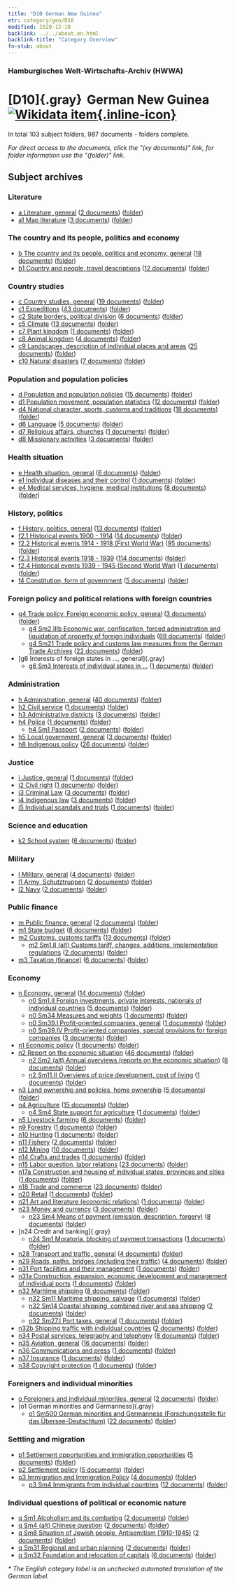 ```yaml
---
title: "D10 German New Guinea"
etr: category/geo/D10
modified: 2020-12-18
backlink: ../../about.en.html
backlink-title: "Category Overview"
fn-stub: about
---
```


### Hamburgisches Welt-Wirtschafts-Archiv (HWWA)
# [D10]{.gray}&#8201; German New Guinea&#160; [![Wikidata item](/images/Wikidata-logo.svg){.inline-icon}](http://www.wikidata.org/entity/Q165008)





In total 103 subject folders, 987 documents - folders complete.

_For direct access to the documents, click the "(xy documents)" link, for folder information use the "(folder)" link._

## Subject archives



### Literature

- [a Literature, general](../../../subject/about.en.html#a) (<a href="https://dfg-viewer.de/show/?tx_dlf[id]=https://pm20.zbw.eu/mets/sh/1416xx/141601/1423xx/142393/public.mets.en.xml" target="_blank">2 documents</a>) ([folder](http://purl.org/pressemappe20/folder/sh/141601,142393))
- [a1 Map literature](../../../subject/about.en.html#a1) (<a href="https://dfg-viewer.de/show/?tx_dlf[id]=https://pm20.zbw.eu/mets/sh/1416xx/141601/1441xx/144193/public.mets.en.xml" target="_blank">3 documents</a>) ([folder](http://purl.org/pressemappe20/folder/sh/141601,144193))

### The country and its people, politics and economy

- [b The country and its people, politics and economy, general](../../../subject/about.en.html#b) (<a href="https://dfg-viewer.de/show/?tx_dlf[id]=https://pm20.zbw.eu/mets/sh/1416xx/141601/1441xx/144196/public.mets.en.xml" target="_blank">18 documents</a>) ([folder](http://purl.org/pressemappe20/folder/sh/141601,144196))
- [b1 Country and people, travel descriptions](../../../subject/about.en.html#b1) (<a href="https://dfg-viewer.de/show/?tx_dlf[id]=https://pm20.zbw.eu/mets/sh/1416xx/141601/1441xx/144197/public.mets.en.xml" target="_blank">12 documents</a>) ([folder](http://purl.org/pressemappe20/folder/sh/141601,144197))

### Country studies

- [c Country studies, general](../../../subject/about.en.html#c) (<a href="https://dfg-viewer.de/show/?tx_dlf[id]=https://pm20.zbw.eu/mets/sh/1416xx/141601/1441xx/144199/public.mets.en.xml" target="_blank">19 documents</a>) ([folder](http://purl.org/pressemappe20/folder/sh/141601,144199))
- [c1 Expeditions](../../../subject/about.en.html#c1) (<a href="https://dfg-viewer.de/show/?tx_dlf[id]=https://pm20.zbw.eu/mets/sh/1416xx/141601/1442xx/144200/public.mets.en.xml" target="_blank">43 documents</a>) ([folder](http://purl.org/pressemappe20/folder/sh/141601,144200))
- [c2 State borders, political division](../../../subject/about.en.html#c2) (<a href="https://dfg-viewer.de/show/?tx_dlf[id]=https://pm20.zbw.eu/mets/sh/1416xx/141601/1442xx/144202/public.mets.en.xml" target="_blank">6 documents</a>) ([folder](http://purl.org/pressemappe20/folder/sh/141601,144202))
- [c5 Climate](../../../subject/about.en.html#c5) (<a href="https://dfg-viewer.de/show/?tx_dlf[id]=https://pm20.zbw.eu/mets/sh/1416xx/141601/1442xx/144209/public.mets.en.xml" target="_blank">13 documents</a>) ([folder](http://purl.org/pressemappe20/folder/sh/141601,144209))
- [c7 Plant kingdom](../../../subject/about.en.html#c7) (<a href="https://dfg-viewer.de/show/?tx_dlf[id]=https://pm20.zbw.eu/mets/sh/1416xx/141601/1442xx/144211/public.mets.en.xml" target="_blank">1 documents</a>) ([folder](http://purl.org/pressemappe20/folder/sh/141601,144211))
- [c8 Animal kingdom](../../../subject/about.en.html#c8) (<a href="https://dfg-viewer.de/show/?tx_dlf[id]=https://pm20.zbw.eu/mets/sh/1416xx/141601/1442xx/144212/public.mets.en.xml" target="_blank">4 documents</a>) ([folder](http://purl.org/pressemappe20/folder/sh/141601,144212))
- [c9 Landscapes, description of individual places and areas](../../../subject/about.en.html#c9) (<a href="https://dfg-viewer.de/show/?tx_dlf[id]=https://pm20.zbw.eu/mets/sh/1416xx/141601/1442xx/144214/public.mets.en.xml" target="_blank">25 documents</a>) ([folder](http://purl.org/pressemappe20/folder/sh/141601,144214))
- [c10 Natural disasters](../../../subject/about.en.html#c10) (<a href="https://dfg-viewer.de/show/?tx_dlf[id]=https://pm20.zbw.eu/mets/sh/1416xx/141601/1442xx/144215/public.mets.en.xml" target="_blank">7 documents</a>) ([folder](http://purl.org/pressemappe20/folder/sh/141601,144215))

### Population and population policies

- [d Population and population policies](../../../subject/about.en.html#d) (<a href="https://dfg-viewer.de/show/?tx_dlf[id]=https://pm20.zbw.eu/mets/sh/1416xx/141601/1442xx/144221/public.mets.en.xml" target="_blank">15 documents</a>) ([folder](http://purl.org/pressemappe20/folder/sh/141601,144221))
- [d1 Population movement, population statistics](../../../subject/about.en.html#d1) (<a href="https://dfg-viewer.de/show/?tx_dlf[id]=https://pm20.zbw.eu/mets/sh/1416xx/141601/1442xx/144222/public.mets.en.xml" target="_blank">12 documents</a>) ([folder](http://purl.org/pressemappe20/folder/sh/141601,144222))
- [d4 National character, sports, customs and traditions](../../../subject/about.en.html#d4) (<a href="https://dfg-viewer.de/show/?tx_dlf[id]=https://pm20.zbw.eu/mets/sh/1416xx/141601/1442xx/144228/public.mets.en.xml" target="_blank">18 documents</a>) ([folder](http://purl.org/pressemappe20/folder/sh/141601,144228))
- [d6 Language](../../../subject/about.en.html#d6) (<a href="https://dfg-viewer.de/show/?tx_dlf[id]=https://pm20.zbw.eu/mets/sh/1416xx/141601/1442xx/144239/public.mets.en.xml" target="_blank">5 documents</a>) ([folder](http://purl.org/pressemappe20/folder/sh/141601,144239))
- [d7 Religious affairs, churches](../../../subject/about.en.html#d7) (<a href="https://dfg-viewer.de/show/?tx_dlf[id]=https://pm20.zbw.eu/mets/sh/1416xx/141601/1442xx/144241/public.mets.en.xml" target="_blank">1 documents</a>) ([folder](http://purl.org/pressemappe20/folder/sh/141601,144241))
- [d8 Missionary activities](../../../subject/about.en.html#d8) (<a href="https://dfg-viewer.de/show/?tx_dlf[id]=https://pm20.zbw.eu/mets/sh/1416xx/141601/1442xx/144253/public.mets.en.xml" target="_blank">3 documents</a>) ([folder](http://purl.org/pressemappe20/folder/sh/141601,144253))

### Health situation

- [e Health situation, general](../../../subject/about.en.html#e) (<a href="https://dfg-viewer.de/show/?tx_dlf[id]=https://pm20.zbw.eu/mets/sh/1416xx/141601/1442xx/144264/public.mets.en.xml" target="_blank">6 documents</a>) ([folder](http://purl.org/pressemappe20/folder/sh/141601,144264))
- [e1 Individual diseases and their control](../../../subject/about.en.html#e1) (<a href="https://dfg-viewer.de/show/?tx_dlf[id]=https://pm20.zbw.eu/mets/sh/1416xx/141601/1442xx/144265/public.mets.en.xml" target="_blank">1 documents</a>) ([folder](http://purl.org/pressemappe20/folder/sh/141601,144265))
- [e4 Medical services, hygiene, medical institutions](../../../subject/about.en.html#e4) (<a href="https://dfg-viewer.de/show/?tx_dlf[id]=https://pm20.zbw.eu/mets/sh/1416xx/141601/1442xx/144266/public.mets.en.xml" target="_blank">8 documents</a>) ([folder](http://purl.org/pressemappe20/folder/sh/141601,144266))

### History, politics

- [f History, politics, general](../../../subject/about.en.html#f) (<a href="https://dfg-viewer.de/show/?tx_dlf[id]=https://pm20.zbw.eu/mets/sh/1416xx/141601/1442xx/144282/public.mets.en.xml" target="_blank">13 documents</a>) ([folder](http://purl.org/pressemappe20/folder/sh/141601,144282))
- [f2.1 Historical events 1900 - 1914](../../../subject/about.en.html#f2.1) (<a href="https://dfg-viewer.de/show/?tx_dlf[id]=https://pm20.zbw.eu/mets/sh/1416xx/141601/1813xx/181392/public.mets.en.xml" target="_blank">14 documents</a>) ([folder](http://purl.org/pressemappe20/folder/sh/141601,181392))
- [f2.2 Historical events 1914 - 1918 (First World War)](../../../subject/about.en.html#f2.2) (<a href="https://dfg-viewer.de/show/?tx_dlf[id]=https://pm20.zbw.eu/mets/sh/1416xx/141601/1813xx/181360/public.mets.en.xml" target="_blank">95 documents</a>) ([folder](http://purl.org/pressemappe20/folder/sh/141601,181360))
- [f2.3 Historical events 1918 - 1939](../../../subject/about.en.html#f2.3) (<a href="https://dfg-viewer.de/show/?tx_dlf[id]=https://pm20.zbw.eu/mets/sh/1416xx/141601/1813xx/181391/public.mets.en.xml" target="_blank">114 documents</a>) ([folder](http://purl.org/pressemappe20/folder/sh/141601,181391))
- [f2.4 Historical events 1939 - 1945 (Second World War)](../../../subject/about.en.html#f2.4) (<a href="https://dfg-viewer.de/show/?tx_dlf[id]=https://pm20.zbw.eu/mets/sh/1416xx/141601/1813xx/181361/public.mets.en.xml" target="_blank">1 documents</a>) ([folder](http://purl.org/pressemappe20/folder/sh/141601,181361))
- [f4 Constitution, form of government](../../../subject/about.en.html#f4) (<a href="https://dfg-viewer.de/show/?tx_dlf[id]=https://pm20.zbw.eu/mets/sh/1416xx/141601/1443xx/144355/public.mets.en.xml" target="_blank">5 documents</a>) ([folder](http://purl.org/pressemappe20/folder/sh/141601,144355))

### Foreign policy and political relations with foreign countries

- [g4 Trade policy, Foreign economic policy, general](../../../subject/about.en.html#g4) (<a href="https://dfg-viewer.de/show/?tx_dlf[id]=https://pm20.zbw.eu/mets/sh/1416xx/141601/1444xx/144470/public.mets.en.xml" target="_blank">3 documents</a>) ([folder](http://purl.org/pressemappe20/folder/sh/141601,144470))
  - [g4 Sm2.IIIb Economic war, confiscation, forced administration and liquidation of property of foreign individuals](../../../subject/about.en.html#g4_Sm2.IIIb) (<a href="https://dfg-viewer.de/show/?tx_dlf[id]=https://pm20.zbw.eu/mets/sh/1416xx/141601/1444xx/144477/public.mets.en.xml" target="_blank">69 documents</a>) ([folder](http://purl.org/pressemappe20/folder/sh/141601,144477))
  - [g4 Sm21 Trade policy and customs law measures from the German Trade Archives](../../../subject/about.en.html#g4_Sm21) (<a href="https://dfg-viewer.de/show/?tx_dlf[id]=https://pm20.zbw.eu/mets/sh/1416xx/141601/1444xx/144492/public.mets.en.xml" target="_blank">22 documents</a>) ([folder](http://purl.org/pressemappe20/folder/sh/141601,144492))
- [g6 Interests of foreign states in ..., general]{.gray}
  - [g6 Sm3 Interests of individual states in ...](../../../subject/about.en.html#g6_Sm3) (<a href="https://dfg-viewer.de/show/?tx_dlf[id]=https://pm20.zbw.eu/mets/sh/1416xx/141601/1445xx/144568/public.mets.en.xml" target="_blank">1 documents</a>) ([folder](http://purl.org/pressemappe20/folder/sh/141601,144568))

### Administration

- [h Administration, general](../../../subject/about.en.html#h) (<a href="https://dfg-viewer.de/show/?tx_dlf[id]=https://pm20.zbw.eu/mets/sh/1416xx/141601/1446xx/144659/public.mets.en.xml" target="_blank">40 documents</a>) ([folder](http://purl.org/pressemappe20/folder/sh/141601,144659))
- [h2 Civil service](../../../subject/about.en.html#h2) (<a href="https://dfg-viewer.de/show/?tx_dlf[id]=https://pm20.zbw.eu/mets/sh/1416xx/141601/1446xx/144661/public.mets.en.xml" target="_blank">1 documents</a>) ([folder](http://purl.org/pressemappe20/folder/sh/141601,144661))
- [h3 Administrative districts](../../../subject/about.en.html#h3) (<a href="https://dfg-viewer.de/show/?tx_dlf[id]=https://pm20.zbw.eu/mets/sh/1416xx/141601/1446xx/144665/public.mets.en.xml" target="_blank">3 documents</a>) ([folder](http://purl.org/pressemappe20/folder/sh/141601,144665))
- [h4 Police](../../../subject/about.en.html#h4) (<a href="https://dfg-viewer.de/show/?tx_dlf[id]=https://pm20.zbw.eu/mets/sh/1416xx/141601/1446xx/144666/public.mets.en.xml" target="_blank">1 documents</a>) ([folder](http://purl.org/pressemappe20/folder/sh/141601,144666))
  - [h4 Sm1 Passport](../../../subject/about.en.html#h4_Sm1) (<a href="https://dfg-viewer.de/show/?tx_dlf[id]=https://pm20.zbw.eu/mets/sh/1416xx/141601/1633xx/163348/public.mets.en.xml" target="_blank">2 documents</a>) ([folder](http://purl.org/pressemappe20/folder/sh/141601,163348))
- [h5 Local government, general](../../../subject/about.en.html#h5) (<a href="https://dfg-viewer.de/show/?tx_dlf[id]=https://pm20.zbw.eu/mets/sh/1416xx/141601/1446xx/144673/public.mets.en.xml" target="_blank">3 documents</a>) ([folder](http://purl.org/pressemappe20/folder/sh/141601,144673))
- [h8 Indigenous policy](../../../subject/about.en.html#h8) (<a href="https://dfg-viewer.de/show/?tx_dlf[id]=https://pm20.zbw.eu/mets/sh/1416xx/141601/1446xx/144692/public.mets.en.xml" target="_blank">26 documents</a>) ([folder](http://purl.org/pressemappe20/folder/sh/141601,144692))

### Justice

- [i Justice, general](../../../subject/about.en.html#i) (<a href="https://dfg-viewer.de/show/?tx_dlf[id]=https://pm20.zbw.eu/mets/sh/1416xx/141601/1446xx/144694/public.mets.en.xml" target="_blank">1 documents</a>) ([folder](http://purl.org/pressemappe20/folder/sh/141601,144694))
- [i2 Civil right](../../../subject/about.en.html#i2) (<a href="https://dfg-viewer.de/show/?tx_dlf[id]=https://pm20.zbw.eu/mets/sh/1416xx/141601/1447xx/144701/public.mets.en.xml" target="_blank">1 documents</a>) ([folder](http://purl.org/pressemappe20/folder/sh/141601,144701))
- [i3 Criminal Law](../../../subject/about.en.html#i3) (<a href="https://dfg-viewer.de/show/?tx_dlf[id]=https://pm20.zbw.eu/mets/sh/1416xx/141601/1447xx/144705/public.mets.en.xml" target="_blank">3 documents</a>) ([folder](http://purl.org/pressemappe20/folder/sh/141601,144705))
- [i4 Indigenous law](../../../subject/about.en.html#i4) (<a href="https://dfg-viewer.de/show/?tx_dlf[id]=https://pm20.zbw.eu/mets/sh/1416xx/141601/1447xx/144709/public.mets.en.xml" target="_blank">3 documents</a>) ([folder](http://purl.org/pressemappe20/folder/sh/141601,144709))
- [i5 Individual scandals and trials](../../../subject/about.en.html#i5) (<a href="https://dfg-viewer.de/show/?tx_dlf[id]=https://pm20.zbw.eu/mets/sh/1416xx/141601/1447xx/144710/public.mets.en.xml" target="_blank">1 documents</a>) ([folder](http://purl.org/pressemappe20/folder/sh/141601,144710))

### Science and education

- [k2 School system](../../../subject/about.en.html#k2) (<a href="https://dfg-viewer.de/show/?tx_dlf[id]=https://pm20.zbw.eu/mets/sh/1416xx/141601/1447xx/144739/public.mets.en.xml" target="_blank">6 documents</a>) ([folder](http://purl.org/pressemappe20/folder/sh/141601,144739))

### Military

- [l Military, general](../../../subject/about.en.html#l) (<a href="https://dfg-viewer.de/show/?tx_dlf[id]=https://pm20.zbw.eu/mets/sh/1416xx/141601/1447xx/144762/public.mets.en.xml" target="_blank">4 documents</a>) ([folder](http://purl.org/pressemappe20/folder/sh/141601,144762))
- [l1 Army, Schutztruppen](../../../subject/about.en.html#l1) (<a href="https://dfg-viewer.de/show/?tx_dlf[id]=https://pm20.zbw.eu/mets/sh/1416xx/141601/1447xx/144763/public.mets.en.xml" target="_blank">2 documents</a>) ([folder](http://purl.org/pressemappe20/folder/sh/141601,144763))
- [l2 Navy](../../../subject/about.en.html#l2) (<a href="https://dfg-viewer.de/show/?tx_dlf[id]=https://pm20.zbw.eu/mets/sh/1416xx/141601/1447xx/144768/public.mets.en.xml" target="_blank">2 documents</a>) ([folder](http://purl.org/pressemappe20/folder/sh/141601,144768))

### Public finance

- [m Public finance, general](../../../subject/about.en.html#m) (<a href="https://dfg-viewer.de/show/?tx_dlf[id]=https://pm20.zbw.eu/mets/sh/1416xx/141601/1448xx/144809/public.mets.en.xml" target="_blank">2 documents</a>) ([folder](http://purl.org/pressemappe20/folder/sh/141601,144809))
- [m1 State budget](../../../subject/about.en.html#m1) (<a href="https://dfg-viewer.de/show/?tx_dlf[id]=https://pm20.zbw.eu/mets/sh/1416xx/141601/1448xx/144810/public.mets.en.xml" target="_blank">8 documents</a>) ([folder](http://purl.org/pressemappe20/folder/sh/141601,144810))
- [m2 Customs, customs tariffs](../../../subject/about.en.html#m2) (<a href="https://dfg-viewer.de/show/?tx_dlf[id]=https://pm20.zbw.eu/mets/sh/1416xx/141601/1448xx/144850/public.mets.en.xml" target="_blank">13 documents</a>) ([folder](http://purl.org/pressemappe20/folder/sh/141601,144850))
  - [m2 Sm1.II (alt) Customs tariff, changes, additions, implementation regulations](../../../subject/about.en.html#m2_Sm1.II_(alt)) (<a href="https://dfg-viewer.de/show/?tx_dlf[id]=https://pm20.zbw.eu/mets/sh/1416xx/141601/1448xx/144852/public.mets.en.xml" target="_blank">2 documents</a>) ([folder](http://purl.org/pressemappe20/folder/sh/141601,144852))
- [m3 Taxation (finance)](../../../subject/about.en.html#m3) (<a href="https://dfg-viewer.de/show/?tx_dlf[id]=https://pm20.zbw.eu/mets/sh/1416xx/141601/1448xx/144868/public.mets.en.xml" target="_blank">6 documents</a>) ([folder](http://purl.org/pressemappe20/folder/sh/141601,144868))

### Economy

- [n Economy, general](../../../subject/about.en.html#n) (<a href="https://dfg-viewer.de/show/?tx_dlf[id]=https://pm20.zbw.eu/mets/sh/1416xx/141601/1449xx/144930/public.mets.en.xml" target="_blank">14 documents</a>) ([folder](http://purl.org/pressemappe20/folder/sh/141601,144930))
  - [n0 Sm1.II Foreign investments, private interests, nationals of individual countries](../../../subject/about.en.html#n0_Sm1.II) (<a href="https://dfg-viewer.de/show/?tx_dlf[id]=https://pm20.zbw.eu/mets/sh/1416xx/141601/1457xx/145775/public.mets.en.xml" target="_blank">5 documents</a>) ([folder](http://purl.org/pressemappe20/folder/sh/141601,145775))
  - [n0 Sm34 Measures and weights](../../../subject/about.en.html#n0_Sm34) (<a href="https://dfg-viewer.de/show/?tx_dlf[id]=https://pm20.zbw.eu/mets/sh/1416xx/141601/1458xx/145830/public.mets.en.xml" target="_blank">1 documents</a>) ([folder](http://purl.org/pressemappe20/folder/sh/141601,145830))
  - [n0 Sm39.I Profit-oriented companies, general](../../../subject/about.en.html#n0_Sm39.I) (<a href="https://dfg-viewer.de/show/?tx_dlf[id]=https://pm20.zbw.eu/mets/sh/1416xx/141601/1458xx/145840/public.mets.en.xml" target="_blank">1 documents</a>) ([folder](http://purl.org/pressemappe20/folder/sh/141601,145840))
  - [n0 Sm39.IV Profit-oriented companies, special provisions for foreign companies](../../../subject/about.en.html#n0_Sm39.IV) (<a href="https://dfg-viewer.de/show/?tx_dlf[id]=https://pm20.zbw.eu/mets/sh/1416xx/141601/1458xx/145844/public.mets.en.xml" target="_blank">3 documents</a>) ([folder](http://purl.org/pressemappe20/folder/sh/141601,145844))
- [n1 Economic policy](../../../subject/about.en.html#n1) (<a href="https://dfg-viewer.de/show/?tx_dlf[id]=https://pm20.zbw.eu/mets/sh/1416xx/141601/1449xx/144931/public.mets.en.xml" target="_blank">1 documents</a>) ([folder](http://purl.org/pressemappe20/folder/sh/141601,144931))
- [n2 Report on the economic situation](../../../subject/about.en.html#n2) (<a href="https://dfg-viewer.de/show/?tx_dlf[id]=https://pm20.zbw.eu/mets/sh/1416xx/141601/1449xx/144972/public.mets.en.xml" target="_blank">46 documents</a>) ([folder](http://purl.org/pressemappe20/folder/sh/141601,144972))
  - [n2 Sm2 (alt) Annual overviews (reports on the economic situation)](../../../subject/about.en.html#n2_Sm2_(alt)) (<a href="https://dfg-viewer.de/show/?tx_dlf[id]=https://pm20.zbw.eu/mets/sh/1416xx/141601/1449xx/144974/public.mets.en.xml" target="_blank">8 documents</a>) ([folder](http://purl.org/pressemappe20/folder/sh/141601,144974))
  - [n2 Sm11.II Overviews of price development, cost of living](../../../subject/about.en.html#n2_Sm11.II) (<a href="https://dfg-viewer.de/show/?tx_dlf[id]=https://pm20.zbw.eu/mets/sh/1416xx/141601/1450xx/145003/public.mets.en.xml" target="_blank">1 documents</a>) ([folder](http://purl.org/pressemappe20/folder/sh/141601,145003))
- [n3 Land ownership and policies, home ownership](../../../subject/about.en.html#n3) (<a href="https://dfg-viewer.de/show/?tx_dlf[id]=https://pm20.zbw.eu/mets/sh/1416xx/141601/1450xx/145027/public.mets.en.xml" target="_blank">5 documents</a>) ([folder](http://purl.org/pressemappe20/folder/sh/141601,145027))
- [n4 Agriculture](../../../subject/about.en.html#n4) (<a href="https://dfg-viewer.de/show/?tx_dlf[id]=https://pm20.zbw.eu/mets/sh/1416xx/141601/1450xx/145048/public.mets.en.xml" target="_blank">15 documents</a>) ([folder](http://purl.org/pressemappe20/folder/sh/141601,145048))
  - [n4 Sm4 State support for agriculture](../../../subject/about.en.html#n4_Sm4) (<a href="https://dfg-viewer.de/show/?tx_dlf[id]=https://pm20.zbw.eu/mets/sh/1416xx/141601/1450xx/145052/public.mets.en.xml" target="_blank">1 documents</a>) ([folder](http://purl.org/pressemappe20/folder/sh/141601,145052))
- [n5 Livestock farming](../../../subject/about.en.html#n5) (<a href="https://dfg-viewer.de/show/?tx_dlf[id]=https://pm20.zbw.eu/mets/sh/1416xx/141601/1450xx/145069/public.mets.en.xml" target="_blank">6 documents</a>) ([folder](http://purl.org/pressemappe20/folder/sh/141601,145069))
- [n9 Forestry](../../../subject/about.en.html#n9) (<a href="https://dfg-viewer.de/show/?tx_dlf[id]=https://pm20.zbw.eu/mets/sh/1416xx/141601/1450xx/145074/public.mets.en.xml" target="_blank">1 documents</a>) ([folder](http://purl.org/pressemappe20/folder/sh/141601,145074))
- [n10 Hunting](../../../subject/about.en.html#n10) (<a href="https://dfg-viewer.de/show/?tx_dlf[id]=https://pm20.zbw.eu/mets/sh/1416xx/141601/1450xx/145075/public.mets.en.xml" target="_blank">1 documents</a>) ([folder](http://purl.org/pressemappe20/folder/sh/141601,145075))
- [n11 Fishery](../../../subject/about.en.html#n11) (<a href="https://dfg-viewer.de/show/?tx_dlf[id]=https://pm20.zbw.eu/mets/sh/1416xx/141601/1450xx/145076/public.mets.en.xml" target="_blank">2 documents</a>) ([folder](http://purl.org/pressemappe20/folder/sh/141601,145076))
- [n12 Mining](../../../subject/about.en.html#n12) (<a href="https://dfg-viewer.de/show/?tx_dlf[id]=https://pm20.zbw.eu/mets/sh/1416xx/141601/1450xx/145083/public.mets.en.xml" target="_blank">10 documents</a>) ([folder](http://purl.org/pressemappe20/folder/sh/141601,145083))
- [n14 Crafts and trades](../../../subject/about.en.html#n14) (<a href="https://dfg-viewer.de/show/?tx_dlf[id]=https://pm20.zbw.eu/mets/sh/1416xx/141601/1451xx/145135/public.mets.en.xml" target="_blank">1 documents</a>) ([folder](http://purl.org/pressemappe20/folder/sh/141601,145135))
- [n15 Labor question, labor relations](../../../subject/about.en.html#n15) (<a href="https://dfg-viewer.de/show/?tx_dlf[id]=https://pm20.zbw.eu/mets/sh/1416xx/141601/1451xx/145155/public.mets.en.xml" target="_blank">23 documents</a>) ([folder](http://purl.org/pressemappe20/folder/sh/141601,145155))
- [n17a Construction and housing of individual states, provinces and cities](../../../subject/about.en.html#n17a) (<a href="https://dfg-viewer.de/show/?tx_dlf[id]=https://pm20.zbw.eu/mets/sh/1416xx/141601/1452xx/145261/public.mets.en.xml" target="_blank">1 documents</a>) ([folder](http://purl.org/pressemappe20/folder/sh/141601,145261))
- [n18 Trade and commerce](../../../subject/about.en.html#n18) (<a href="https://dfg-viewer.de/show/?tx_dlf[id]=https://pm20.zbw.eu/mets/sh/1416xx/141601/1452xx/145262/public.mets.en.xml" target="_blank">23 documents</a>) ([folder](http://purl.org/pressemappe20/folder/sh/141601,145262))
- [n20 Retail](../../../subject/about.en.html#n20) (<a href="https://dfg-viewer.de/show/?tx_dlf[id]=https://pm20.zbw.eu/mets/sh/1416xx/141601/1452xx/145290/public.mets.en.xml" target="_blank">1 documents</a>) ([folder](http://purl.org/pressemappe20/folder/sh/141601,145290))
- [n21 Art and literature (economic relations)](../../../subject/about.en.html#n21) (<a href="https://dfg-viewer.de/show/?tx_dlf[id]=https://pm20.zbw.eu/mets/sh/1416xx/141601/1452xx/145296/public.mets.en.xml" target="_blank">1 documents</a>) ([folder](http://purl.org/pressemappe20/folder/sh/141601,145296))
- [n23 Money and currency](../../../subject/about.en.html#n23) (<a href="https://dfg-viewer.de/show/?tx_dlf[id]=https://pm20.zbw.eu/mets/sh/1416xx/141601/1453xx/145305/public.mets.en.xml" target="_blank">3 documents</a>) ([folder](http://purl.org/pressemappe20/folder/sh/141601,145305))
  - [n23 Sm4 Means of payment (emission, description, forgery)](../../../subject/about.en.html#n23_Sm4) (<a href="https://dfg-viewer.de/show/?tx_dlf[id]=https://pm20.zbw.eu/mets/sh/1416xx/141601/1453xx/145315/public.mets.en.xml" target="_blank">8 documents</a>) ([folder](http://purl.org/pressemappe20/folder/sh/141601,145315))
- [n24 Credit and banking]{.gray}
  - [n24 Sm1 Moratoria, blocking of payment transactions](../../../subject/about.en.html#n24_Sm1) (<a href="https://dfg-viewer.de/show/?tx_dlf[id]=https://pm20.zbw.eu/mets/sh/1416xx/141601/1453xx/145340/public.mets.en.xml" target="_blank">1 documents</a>) ([folder](http://purl.org/pressemappe20/folder/sh/141601,145340))
- [n28 Transport and traffic, general](../../../subject/about.en.html#n28) (<a href="https://dfg-viewer.de/show/?tx_dlf[id]=https://pm20.zbw.eu/mets/sh/1416xx/141601/1455xx/145509/public.mets.en.xml" target="_blank">4 documents</a>) ([folder](http://purl.org/pressemappe20/folder/sh/141601,145509))
- [n29 Roads, paths, bridges (including their traffic)](../../../subject/about.en.html#n29) (<a href="https://dfg-viewer.de/show/?tx_dlf[id]=https://pm20.zbw.eu/mets/sh/1416xx/141601/1455xx/145524/public.mets.en.xml" target="_blank">4 documents</a>) ([folder](http://purl.org/pressemappe20/folder/sh/141601,145524))
- [n31 Port facilities and their management](../../../subject/about.en.html#n31) (<a href="https://dfg-viewer.de/show/?tx_dlf[id]=https://pm20.zbw.eu/mets/sh/1416xx/141601/1455xx/145563/public.mets.en.xml" target="_blank">1 documents</a>) ([folder](http://purl.org/pressemappe20/folder/sh/141601,145563))
- [n31a Construction, expansion, economic development and management of individual ports](../../../subject/about.en.html#n31a) (<a href="https://dfg-viewer.de/show/?tx_dlf[id]=https://pm20.zbw.eu/mets/sh/1416xx/141601/1455xx/145565/public.mets.en.xml" target="_blank">1 documents</a>) ([folder](http://purl.org/pressemappe20/folder/sh/141601,145565))
- [n32 Maritime shipping](../../../subject/about.en.html#n32) (<a href="https://dfg-viewer.de/show/?tx_dlf[id]=https://pm20.zbw.eu/mets/sh/1416xx/141601/1455xx/145567/public.mets.en.xml" target="_blank">8 documents</a>) ([folder](http://purl.org/pressemappe20/folder/sh/141601,145567))
  - [n32 Sm11 Maritime shipping, salvage](../../../subject/about.en.html#n32_Sm11) (<a href="https://dfg-viewer.de/show/?tx_dlf[id]=https://pm20.zbw.eu/mets/sh/1416xx/141601/1455xx/145580/public.mets.en.xml" target="_blank">1 documents</a>) ([folder](http://purl.org/pressemappe20/folder/sh/141601,145580))
  - [n32 Sm14 Coastal shipping, combined river and sea shipping](../../../subject/about.en.html#n32_Sm14) (<a href="https://dfg-viewer.de/show/?tx_dlf[id]=https://pm20.zbw.eu/mets/sh/1416xx/141601/1455xx/145585/public.mets.en.xml" target="_blank">2 documents</a>) ([folder](http://purl.org/pressemappe20/folder/sh/141601,145585))
  - [n32 Sm27.I Port taxes, general](../../../subject/about.en.html#n32_Sm27.I) (<a href="https://dfg-viewer.de/show/?tx_dlf[id]=https://pm20.zbw.eu/mets/sh/1416xx/141601/1456xx/145600/public.mets.en.xml" target="_blank">1 documents</a>) ([folder](http://purl.org/pressemappe20/folder/sh/141601,145600))
- [n32b Shipping traffic with individual countries](../../../subject/about.en.html#n32b) (<a href="https://dfg-viewer.de/show/?tx_dlf[id]=https://pm20.zbw.eu/mets/sh/1416xx/141601/1456xx/145645/public.mets.en.xml" target="_blank">2 documents</a>) ([folder](http://purl.org/pressemappe20/folder/sh/141601,145645))
- [n34 Postal services, telegraphy and telephony](../../../subject/about.en.html#n34) (<a href="https://dfg-viewer.de/show/?tx_dlf[id]=https://pm20.zbw.eu/mets/sh/1416xx/141601/1456xx/145662/public.mets.en.xml" target="_blank">8 documents</a>) ([folder](http://purl.org/pressemappe20/folder/sh/141601,145662))
- [n35 Aviation, general](../../../subject/about.en.html#n35) (<a href="https://dfg-viewer.de/show/?tx_dlf[id]=https://pm20.zbw.eu/mets/sh/1416xx/141601/1456xx/145681/public.mets.en.xml" target="_blank">16 documents</a>) ([folder](http://purl.org/pressemappe20/folder/sh/141601,145681))
- [n36 Communications and press](../../../subject/about.en.html#n36) (<a href="https://dfg-viewer.de/show/?tx_dlf[id]=https://pm20.zbw.eu/mets/sh/1416xx/141601/1457xx/145707/public.mets.en.xml" target="_blank">1 documents</a>) ([folder](http://purl.org/pressemappe20/folder/sh/141601,145707))
- [n37 Insurance](../../../subject/about.en.html#n37) (<a href="https://dfg-viewer.de/show/?tx_dlf[id]=https://pm20.zbw.eu/mets/sh/1416xx/141601/1457xx/145723/public.mets.en.xml" target="_blank">1 documents</a>) ([folder](http://purl.org/pressemappe20/folder/sh/141601,145723))
- [n38 Copyright protection](../../../subject/about.en.html#n38) (<a href="https://dfg-viewer.de/show/?tx_dlf[id]=https://pm20.zbw.eu/mets/sh/1416xx/141601/1457xx/145757/public.mets.en.xml" target="_blank">1 documents</a>) ([folder](http://purl.org/pressemappe20/folder/sh/141601,145757))

### Foreigners and individual minorities

- [o Foreigners and individual minorities, general](../../../subject/about.en.html#o) (<a href="https://dfg-viewer.de/show/?tx_dlf[id]=https://pm20.zbw.eu/mets/sh/1416xx/141601/1459xx/145908/public.mets.en.xml" target="_blank">2 documents</a>) ([folder](http://purl.org/pressemappe20/folder/sh/141601,145908))
- [o1 German minorities and Germanness]{.gray}
  - [o1 Sm500 German minorities and Germanness (Forschungsstelle für das Übersee-Deutschtum)](../../../subject/about.en.html#o1_Sm500) (<a href="https://dfg-viewer.de/show/?tx_dlf[id]=https://pm20.zbw.eu/mets/sh/1416xx/141601/1459xx/145911/public.mets.en.xml" target="_blank">22 documents</a>) ([folder](http://purl.org/pressemappe20/folder/sh/141601,145911))

### Settling and migration

- [p1 Settlement opportunities and immigration opportunities](../../../subject/about.en.html#p1) (<a href="https://dfg-viewer.de/show/?tx_dlf[id]=https://pm20.zbw.eu/mets/sh/1416xx/141601/1459xx/145914/public.mets.en.xml" target="_blank">5 documents</a>) ([folder](http://purl.org/pressemappe20/folder/sh/141601,145914))
- [p2 Settlement policy](../../../subject/about.en.html#p2) (<a href="https://dfg-viewer.de/show/?tx_dlf[id]=https://pm20.zbw.eu/mets/sh/1416xx/141601/1459xx/145915/public.mets.en.xml" target="_blank">5 documents</a>) ([folder](http://purl.org/pressemappe20/folder/sh/141601,145915))
- [p3 Immigration and Immigration Policy](../../../subject/about.en.html#p3) (<a href="https://dfg-viewer.de/show/?tx_dlf[id]=https://pm20.zbw.eu/mets/sh/1416xx/141601/1459xx/145917/public.mets.en.xml" target="_blank">4 documents</a>) ([folder](http://purl.org/pressemappe20/folder/sh/141601,145917))
  - [p3 Sm4 Immigrants from individual countries](../../../subject/about.en.html#p3_Sm4) (<a href="https://dfg-viewer.de/show/?tx_dlf[id]=https://pm20.zbw.eu/mets/sh/1416xx/141601/1822xx/182222/public.mets.en.xml" target="_blank">12 documents</a>) ([folder](http://purl.org/pressemappe20/folder/sh/141601,182222))

### Individual questions of political or economic nature

- [q Sm1 Alcoholism and its combating](../../../subject/about.en.html#q_Sm1) (<a href="https://dfg-viewer.de/show/?tx_dlf[id]=https://pm20.zbw.eu/mets/sh/1416xx/141601/1459xx/145941/public.mets.en.xml" target="_blank">2 documents</a>) ([folder](http://purl.org/pressemappe20/folder/sh/141601,145941))
- [q Sm4 (alt) Chinese question](../../../subject/about.en.html#q_Sm4_(alt)) (<a href="https://dfg-viewer.de/show/?tx_dlf[id]=https://pm20.zbw.eu/mets/sh/1416xx/141601/1459xx/145948/public.mets.en.xml" target="_blank">2 documents</a>) ([folder](http://purl.org/pressemappe20/folder/sh/141601,145948))
- [q Sm8 Situation of Jewish people, Antisemitism (1910-1945)](../../../subject/about.en.html#q_Sm8) (<a href="https://dfg-viewer.de/show/?tx_dlf[id]=https://pm20.zbw.eu/mets/sh/1416xx/141601/1459xx/145952/public.mets.en.xml" target="_blank">2 documents</a>) ([folder](http://purl.org/pressemappe20/folder/sh/141601,145952))
- [q Sm31 Regional and urban planning](../../../subject/about.en.html#q_Sm31) (<a href="https://dfg-viewer.de/show/?tx_dlf[id]=https://pm20.zbw.eu/mets/sh/1416xx/141601/1459xx/145983/public.mets.en.xml" target="_blank">2 documents</a>) ([folder](http://purl.org/pressemappe20/folder/sh/141601,145983))
- [q Sm32 Foundation and relocation of capitals](../../../subject/about.en.html#q_Sm32) (<a href="https://dfg-viewer.de/show/?tx_dlf[id]=https://pm20.zbw.eu/mets/sh/1416xx/141601/1459xx/145984/public.mets.en.xml" target="_blank">6 documents</a>) ([folder](http://purl.org/pressemappe20/folder/sh/141601,145984))


_* The English category label is an unchecked automated translation of the German label._

